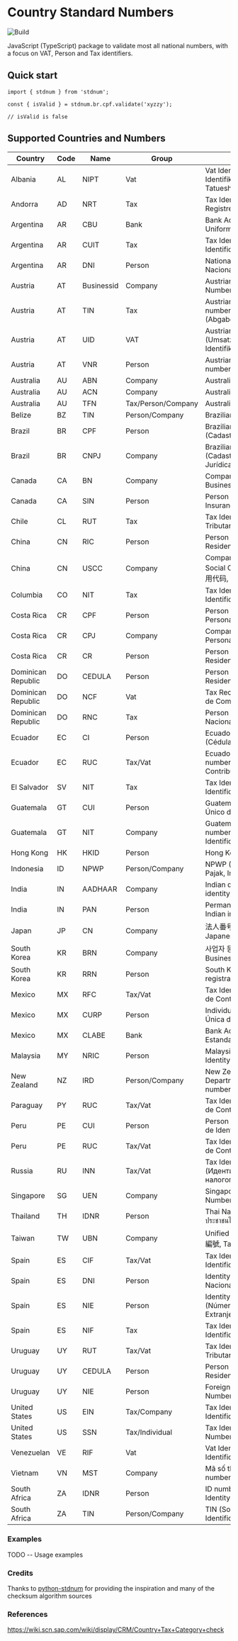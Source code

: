 # Country Standard Numbers

![Build](https://github.com/koblas/stdnum-js/workflows/Node.js%20CI/badge.svg)

JavaScript (TypeScript) package to validate most all national numbers, with a focus on
VAT, Person and Tax identifiers.

## Quick start

    import { stdnum } from 'stdnum';

    const { isValid } = stdnum.br.cpf.validate('xyzzy');

    // isValid is false

## Supported Countries and Numbers

| Country            | Code | Name       | Group              | Meaning                                                                             |
| ------------------ | ---- | ---------- | ------------------ | ----------------------------------------------------------------------------------- |
| Albania            | AL   | NIPT       | Vat                | Vat Identifier (Numri i Identifikimit për Personin e Tatueshëm)                     |
| Andorra            | AD   | NRT        | Tax                | Tax Identifier (Número de Registre Tributari)                                       |
| Argentina          | AR   | CBU        | Bank               | Bank Account (Clave Bancaria Uniforme)                                              |
| Argentina          | AR   | CUIT       | Tax                | Tax Identity (Código Único de Identificación Tributaria)                            |
| Argentina          | AR   | DNI        | Person             | National Identity (Documento Nacional de Identidad)                                 |
| Austria            | AT   | Businessid | Company            | Austrian Company Register Numbers                                                   |
| Austria            | AT   | TIN        | Tax                | Austrian tax identification number (Abgabenkontonummer)                             |
| Austria            | AT   | UID        | VAT                | Austrian VAT number (Umsatzsteuer-Identifikationsnummer)                            |
| Austria            | AT   | VNR        | Person             | Austrian social security number(Versicherungsnummer)                                |
| Australia          | AU   | ABN        | Company            | Australian Business Number                                                          |
| Australia          | AU   | ACN        | Company            | Australian Company Number                                                           |
| Australia          | AU   | TFN        | Tax/Person/Company | Australian Tax File Number                                                          |
| Belize             | BZ   | TIN        | Person/Company     | Brazilian Tax ID ()                                                                 |
| Brazil             | BR   | CPF        | Person             | Brazilian identity number (Cadastro de Pessoas Físicas)                             |
| Brazil             | BR   | CNPJ       | Company            | Brazilian company number (Cadastro Nacional da Pessoa Jurídica)                     |
| Canada             | CA   | BN         | Company            | Company Identifier (Canadian Business Number)                                       |
| Canada             | CA   | SIN        | Person             | Person Identifier (Social Insurance Number)                                         |
| Chile              | CL   | RUT        | Tax                | Tax Identifier (Rol Unico Tributario) [RUN]                                         |
| China              | CN   | RIC        | Person             | Person Identifier (Chinese Resident Identity Card Number)                           |
| China              | CN   | USCC       | Company            | Company Identifier (Unified Social Credit Code, 统一社会信用代码, China tax number) |
| Columbia           | CO   | NIT        | Tax                | Tax Identifier (Número de Identificación Tributaria)                                |
| Costa Rica         | CR   | CPF        | Person             | Person Identifier (Cédula de Persona Física)                                        |
| Costa Rica         | CR   | CPJ        | Company            | Company Identifier (Cédula de Persona Jurídica)                                     |
| Costa Rica         | CR   | CR         | Person             | Person Identifier (Cédula de Residencia)                                            |
| Dominican Republic | DO   | CEDULA     | Person             | Person Identifier (Cédula de Residencia)                                            |
| Dominican Republic | DO   | NCF        | Vat                | Tax Receipt Number (Números de Comprobante Fiscal)                                  |
| Dominican Republic | DO   | RNC        | Tax                | Person Identifier (Registro Nacional del Contribuyente)                             |
| Ecuador            | EC   | CI         | Person             | Ecuadorian person identifier (Cédula de identidad)                                  |
| Ecuador            | EC   | RUC        | Tax/Vat            | Ecuadorian company tax number (Registro Único de Contribuyentes)                    |
| El Salvador        | SV   | NIT        | Tax                | Tax Identifier (Número de Identificación Tributaria)                                |
| Guatemala          | GT   | CUI        | Person             | Guatemala person (Código Único de Identificación)                                   |
| Guatemala          | GT   | NIT        | Company            | Guatemala company tax number (Número de Identificación Tributaria)                  |
| Hong Kong          | HK   | HKID       | Person             | Hong Kong Identity Card                                                             |
| Indonesia          | ID   | NPWP       | Person/Company     | NPWP (Nomor Pokok Wajib Pajak, Indonesian VAT Number).                              |
| India              | IN   | AADHAAR    | Company            | Indian digital resident personal identity number                                    |
| India              | IN   | PAN        | Person             | Permanent Account Number, Indian income tax identifier                              |
| Japan              | JP   | CN         | Company            | 法人番号, hōjin bangō, Japanese Corporate Number                                    |
| South Korea        | KR   | BRN        | Company            | 사업자 등록 번호, South Korea Business Registration Number)                         |
| South Korea        | KR   | RRN        | Person             | South Korean resident registration number                                           |
| Mexico             | MX   | RFC        | Tax/Vat            | Tax Identifier (Registro Federal de Contribuyentes)                                 |
| Mexico             | MX   | CURP       | Person             | Individual Identifier (Clave Única de Registro de Población)                        |
| Mexico             | MX   | CLABE      | Bank               | Bank Account (Clave Bancaria Estandarizada)                                         |
| Malaysia           | MY   | NRIC       | Person             | Malaysian National Registration Identity Card Number                                |
| New Zealand        | NZ   | IRD        | Person/Company     | New Zealand Inland Revenue Department (Te Tari Tāke) number                         |
| Paraguay           | PY   | RUC        | Tax/Vat            | Tax Identifier (Registro Único de Contribuyentes)                                   |
| Peru               | PE   | CUI        | Person             | Person Identifier (Cédula Única de Identidad)                                       |
| Peru               | PE   | RUC        | Tax/Vat            | Tax Identifier (Registro Único de Contribuyentes)                                   |
| Russia             | RU   | INN        | Tax/Vat            | Tax Identifier (Идентификационный номер налогоплательщика)                          |
| Singapore          | SG   | UEN        | Company            | Singapore's Unique Entity Number                                                    |
| Thailand           | TH   | IDNR       | Person             | Thai National ID (บัตรประจำตัวประชาชนไทย)                                           |
| Taiwan             | TW   | UBN        | Company            | Unified Business Number, 統一編號, Taiwanese tax number                             |
| Spain              | ES   | CIF        | Tax/Vat            | Tax Identifier (Código de Identificación Fiscal)                                    |
| Spain              | ES   | DNI        | Person             | Identity code (Documento Nacional de Identidad)                                     |
| Spain              | ES   | NIE        | Person             | Identity code foreigner (Número de Identificación de Extranjero)                    |
| Spain              | ES   | NIF        | Tax                | Tax Identifier (Número de Identificación Fiscal)                                    |
| Uruguay            | UY   | RUT        | Tax/Vat            | Tax Identifier (Registro Único Tributario)                                          |
| Uruguay            | UY   | CEDULA     | Person             | Person Identifier (Cédula de Residencia)                                            |
| Uruguay            | UY   | NIE        | Person             | ForeignersI identification Number                                                   |
| United States      | US   | EIN        | Tax/Company        | Tax Identifier (Employer Identification Number)                                     |
| United States      | US   | SSN        | Tax/Individual     | Tax Identifier (Social Security Number)                                             |
| Venezuelan         | VE   | RIF        | Vat                | Vat Identifier (Registro de Identificación Fiscal)                                  |
| Vietnam            | VN   | MST        | Company            | Mã số thuế, Vietnam tax number                                                      |
| South Africa       | ZA   | IDNR       | Person             | ID number (South African Identity Document number).                                 |
| South Africa       | ZA   | TIN        | Person/Company     | TIN (South African Tax Identification Number).                                      |

### Examples

TODO -- Usage examples

### Credits

Thanks to [python-stdnum](https://arthurdejong.org/python-stdnum/) for providing the inspiration and
many of the checksum algorithm sources

### References

https://wiki.scn.sap.com/wiki/display/CRM/Country+Tax+Category+check
